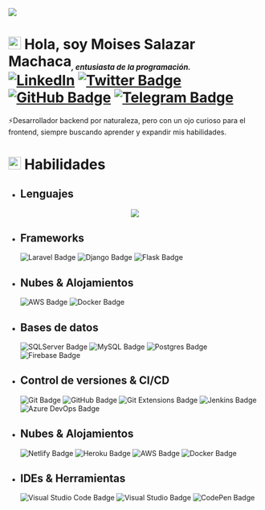 
[![](https://visitcount.itsvg.in/api?id=moisesalazarmachaca&icon=0&color=0)](https://visitcount.itsvg.in)<br>
# <img src="https://media.giphy.com/media/TEnXkcsHrP4YedChhA/giphy.gif" width ="25"> <b>Hola, soy Moises Salazar Machaca<sub style="font-size: 15px; font-style: italic">, entusiasta de la programación.</sub><br> [![LinkedIn](https://img.shields.io/badge/Moises%20Salazar%20Machaca-%230077B5.svg?logo=linkedin&logoColor=white)](https://linkedin.com/in/moisesalazarmachaca) [![Twitter Badge](https://img.shields.io/badge/Moises%20Salazar%20Machaca-1D9BF0?logo=twitter&logoColor=fff&style=flat)](https://twitter.com/moisesalazarm) [![GitHub Badge](https://img.shields.io/badge/Moises%20Salazar%20Machaca-181717?logo=github&logoColor=fff&style=flat)](https://github.com/moisesalazarm) [![Telegram Badge](https://img.shields.io/badge/Moises%20Salazar%20Machaca-26A5E4?logo=telegram&logoColor=fff&style=flat)](https://t.me/moisesalazarm)</b>

⚡Desarrollador backend por naturaleza, pero con un ojo curioso para el frontend, siempre buscando aprender y expandir mis habilidades.<br>

# <img src="https://media2.giphy.com/media/QssGEmpkyEOhBCb7e1/giphy.gif?cid=ecf05e47a0n3gi1bfqntqmob8g9aid1oyj2wr3ds3mg700bl&rid=giphy.gif" width ="25"> <b>Habilidades</b>

- ## Lenguajes

<p align="center">
  <a href="https://skillicons.dev">
    <img src="https://skillicons.dev/icons?i=html,css,javascript,bootstrap,cssgrid,vim,cplusplus,python,c,java,javascript,csharp" />
  </a>
</p>

- ## Frameworks
    ![Laravel Badge](https://img.shields.io/badge/Laravel-%23FF2D20.svg?&logo=laravel&logoColor=white&style=flat)
    ![Django Badge](https://img.shields.io/badge/Django-%23092E20.svg?&logo=django&logoColor=white&style=flat)
    ![Flask Badge](https://img.shields.io/badge/Flask-%23000.svg?&logo=flask&logoColor=white&style=flat)

- ## Nubes & Alojamientos
    ![AWS Badge](https://img.shields.io/badge/AWS-%23232F3E.svg?&logo=amazonaws&logoColor=white&style=flat) 
    ![Docker Badge](https://img.shields.io/badge/Docker-2496ED?logo=docker&logoColor=fff&style=flat) 

- ## Bases de datos     
    ![SQLServer Badge](https://img.shields.io/badge/SQLServer-%23CC2927.svg?&logo=microsoftsqlserver&logoColor=white&style=flat)
    ![MySQL Badge](https://img.shields.io/badge/MySQL-%2300f.svg?&logo=mysql&logoColor=white&style=flat)
    ![Postgres Badge](https://img.shields.io/badge/Postgres-%23316192.svg?&logo=postgresql&logoColor=white&style=flat)
    ![Firebase Badge](https://img.shields.io/badge/Firebase-%23039BE5.svg?&logo=firebase&style=flat)

- ## Control de versiones & CI/CD
    ![Git Badge](https://img.shields.io/badge/Git-F05032?logo=git&logoColor=fff&style=flat)
    ![GitHub Badge](https://img.shields.io/badge/GitHub-181717?logo=github&logoColor=fff&style=flat)
    ![Git Extensions Badge](https://img.shields.io/badge/Git%20Extensions-212121?logo=gitextensions&logoColor=fff&style=flat)
    ![Jenkins Badge](https://img.shields.io/badge/Jenkins-%232C5263.svg?&logo=jenkins&logoColor=white&style=flat) 
    ![Azure DevOps Badge](https://img.shields.io/badge/Azure%20DevOps-0078D7?logo=azuredevops&logoColor=fff&style=flat)

- ## Nubes & Alojamientos
    ![Netlify Badge](https://img.shields.io/badge/Netlify-%23000000.svg?&logo=netlify&logoColor=00C7B7&style=flat) 
    ![Heroku Badge](https://img.shields.io/badge/Heroku-%23430098.svg?&logo=heroku&logoColor=white&style=flat) 
    ![AWS Badge](https://img.shields.io/badge/AWS-%23232F3E.svg?&logo=amazonaws&logoColor=white&style=flat) 
    ![Docker Badge](https://img.shields.io/badge/Docker-2496ED?logo=docker&logoColor=fff&style=flat)

- ## IDEs & Herramientas
    ![Visual Studio Code Badge](https://img.shields.io/badge/Visual%20Studio%20Code-007ACC?logo=visualstudiocode&logoColor=fff&style=flat)
    ![Visual Studio Badge](https://img.shields.io/badge/Visual%20Studio-5C2D91?logo=visualstudio&logoColor=fff&style=flat)
    ![CodePen Badge](https://img.shields.io/badge/CodePen-000?logo=codepen&logoColor=fff&style=flat)
